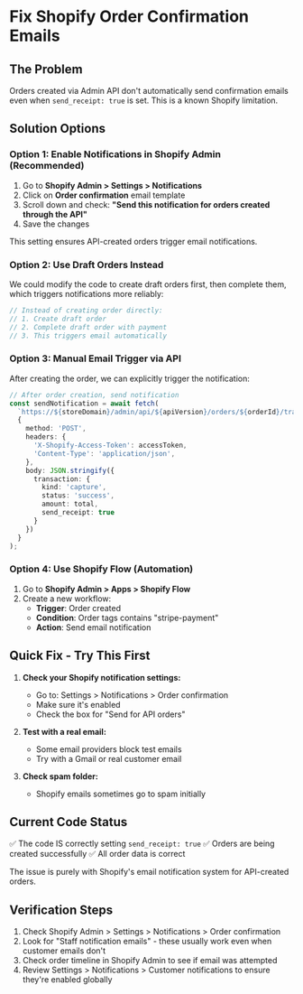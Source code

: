 # Fix Shopify Order Confirmation Emails

## The Problem
Orders created via Admin API don't automatically send confirmation emails even when `send_receipt: true` is set. This is a known Shopify limitation.

## Solution Options

### Option 1: Enable Notifications in Shopify Admin (Recommended)
1. Go to **Shopify Admin > Settings > Notifications**
2. Click on **Order confirmation** email template
3. Scroll down and check: **"Send this notification for orders created through the API"**
4. Save the changes

This setting ensures API-created orders trigger email notifications.

### Option 2: Use Draft Orders Instead
We could modify the code to create draft orders first, then complete them, which triggers notifications more reliably:

```typescript
// Instead of creating order directly:
// 1. Create draft order
// 2. Complete draft order with payment
// 3. This triggers email automatically
```

### Option 3: Manual Email Trigger via API
After creating the order, we can explicitly trigger the notification:

```typescript
// After order creation, send notification
const sendNotification = await fetch(
  `https://${storeDomain}/admin/api/${apiVersion}/orders/${orderId}/transactions.json`,
  {
    method: 'POST',
    headers: {
      'X-Shopify-Access-Token': accessToken,
      'Content-Type': 'application/json',
    },
    body: JSON.stringify({
      transaction: {
        kind: 'capture',
        status: 'success',
        amount: total,
        send_receipt: true
      }
    })
  }
);
```

### Option 4: Use Shopify Flow (Automation)
1. Go to **Shopify Admin > Apps > Shopify Flow**
2. Create a new workflow:
   - **Trigger**: Order created
   - **Condition**: Order tags contains "stripe-payment"
   - **Action**: Send email notification

## Quick Fix - Try This First

1. **Check your Shopify notification settings:**
   - Go to: Settings > Notifications > Order confirmation
   - Make sure it's enabled
   - Check the box for "Send for API orders"

2. **Test with a real email:**
   - Some email providers block test emails
   - Try with a Gmail or real customer email

3. **Check spam folder:**
   - Shopify emails sometimes go to spam initially

## Current Code Status
✅ The code IS correctly setting `send_receipt: true`
✅ Orders are being created successfully
✅ All order data is correct

The issue is purely with Shopify's email notification system for API-created orders.

## Verification Steps
1. Check Shopify Admin > Settings > Notifications > Order confirmation
2. Look for "Staff notification emails" - these usually work even when customer emails don't
3. Check order timeline in Shopify Admin to see if email was attempted
4. Review Settings > Notifications > Customer notifications to ensure they're enabled globally